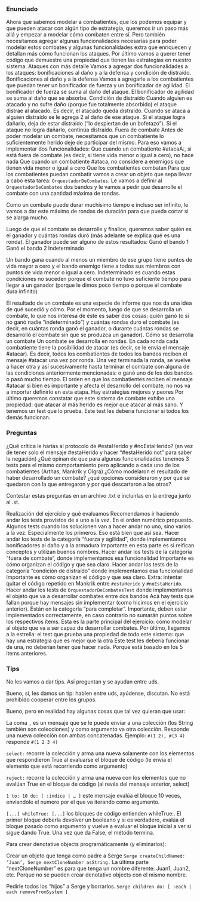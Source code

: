 ### Enunciado
Ahora que sabemos modelar a combatientes, que los podemos equipar y que pueden atacar con algún tipo de estrategia, queremos ir un paso más allá y empezar a modelar cómo combaten entre sí.
Pero también necesitamos agregar algunas funcionalidades necesarias para poder modelar estos combates y algunas funcionalidades extra que enriquecen y detallan más cómo funcionan los ataques.
Por último vamos a querer tener código que demuestre una propiedad que tienen las estrategias en nuestro sistema.
Ataques con más detalle
Vamos a agregar dos funcionalidades a los ataques: bonificaciones al daño y a la defensa y condición de distraído.
Bonificaciones al daño y a la defensa
Vamos a agregarle a los combatientes que puedan tener un bonificador de fuerza y un bonificador de agilidad.
El bonificador de fuerza se suma al daño del ataque.
El bonificador de agilidad se suma al daño que se absorbe.
Condición de distraído
Cuando alguien es atacado y no sufre daño (porque fue totalmente absorbido) el ataque distrae al atacado. Es decir, el atacado queda distraído.
Cuando se ataca a alguien distraído se le agrega 2 al daño de ese ataque.
Si el ataque logra dañarlo, deja de estar distraído (“lo despiertan de un bofetazo”).
Si el ataque no logra dañarlo, continúa distraído.
Fuera de combate
Antes de poder modelar un combate, necesitamos que un combatiente lo suficientemente herido deje de participar del mismo.
Para eso vamos a implementar dos funcionalidades:
Que cuando un combatiente #atacaA:, si está fuera de combate (es decir, si tiene vida menor o igual a cero), no hace nada
Que cuando un combatiente #ataca, no considere a enemigos que tienen vida menor o igual a cero
Que los combatientes combatan
Para que los combatientes puedan combatir vamos a crear un objeto que sepa llevar a cabo esta tarea: `OrquestadorDeCombates`. Le vamos a definir al `OrquestadorDeCombates` dos bandos y le vamos a pedir que desarrolle el combate con una cantidad máxima de rondas.

Como un combate puede durar muchísimo tiempo e incluso ser infinito, le vamos a dar este máximo de rondas de duración para que pueda cortar si se alarga mucho.

Luego de que el combate se desarrolle y finalice, queremos saber quién es el ganador y cuántas rondas duró (más adelante se explica qué es una ronda).
El ganador puede ser alguno de estos resultados:
Ganó el bando 1
Ganó el bando 2
Indeterminado	

Un bando gana cuando al menos un miembro de ese grupo tiene puntos de vida mayor a cero y el bando enemigo tiene a todos sus miembros con puntos de vida menor o igual a cero. Indeterminado es cuando estas condiciones no suceden porque el combate no tuvo suficiente tiempo para llegar a un ganador (porque le dimos poco tiempo o porque el combate dura infinito)

El resultado de un combate es una especie de informe que nos da una idea de qué sucedió y cómo.
Por el momento, luego de que se desarrolla un combate, lo que nos interesa de éste es saber dos cosas: quién ganó (o si no ganó nadie “indeterminado”) y cuántas rondas duró el combate (es decir, en cuántas ronda ganó el ganador, o durante cuántas rondas se desarrolló el combate sin que se produzca un ganador).
Cómo se desarrolla un combate
Un combate se desarrolla en rondas.
En cada ronda cada combatiente tiene la posibilidad de atacar (es decir, se le envía el mensaje #atacar). Es decir, todos los combatientes de todos los bandos reciben el mensaje #atacar una vez por ronda.
Una vez terminada la ronda, se vuelve a hacer otra y así sucesivamente hasta terminar el combate con alguna de las condiciones anteriormente mencionadas: o ganó uno de los dos bandos o pasó mucho tiempo.
El orden en que los combatientes reciben el mensaje #atacar si bien es importante y afecta el desarrollo del combate, no nos va a importar definirlo en esta etapa.
Hay estrategias mejores y peores
Por último queremos constatar que este sistema de combate exhibe una propiedad: que atacar al más herido es mejor que atacar al más sano. Y tenemos un test que lo prueba.
Este test les debería funcionar si todos los demás funcionan.
### Preguntas
¿Qué crítica le harías al protocolo de #estaHerido y #noEstaHerido? (en vez de tener solo el mensaje #estaHerido y hacer “#estaHerido not” para saber la negación)
¿Qué opinan de que para algunas funcionalidades tenemos 3 tests para el mismo comportamiento pero aplicando a cada uno de los combatientes (Arthas, Mankrik y Olgra)
¿Cómo modelaron el resultado de haber desarrollado un combate? ¿qué opciones consideraron y por qué se quedaron con la que entregaron y por qué descartaron a las otras?

Contestar estas preguntas en un archivo .txt e incluirlas en la entrega junto al .st.

Realización del ejercicio y qué evaluamos
Recomendamos ir haciendo andar los tests provistos de a uno a la vez. En el orden numérico propuesto. Algunos tests cuando los solucionen van a hacer andar no uno, sino varios a la vez. Especialmente los primeros. Eso está bien que así sea.
Hacer andar los tests de la categoría “fuerza y agilidad”, donde implementamos bonificadores al daño y a la armadura
Importante en esta parte es si reifican conceptos y utilizan buenos nombres.
Hacer andar los tests de la categoría “fuera de combate”, donde implementamos esa funcionalidad
Importante es cómo organizan el código y que sea claro.
Hacer andar los tests de la categoría “condición de distraído” donde implementamos esa funcionalidad
Importante es cómo organizan el código y que sea claro.
Extra: intentar quitar el código repetido en Mankrik entre `#estaHerido` y  `#noEstaHerido`. 
Hacer andar los tests de `OrquestadorDeCombatesTest` donde implementamos el objeto que va a desarrollar combates entre dos bandos
Acá hay tests que fallan porque hay mensajes sin implementar (como hicimos en el ejercicio anterior). Están en la categoría “para completar”. Importante, deben estar implementados correctamente, en caso contrario no sumarán puntos sobre los respectivos ítems.
Esta es la parte principal del ejercicio: cómo modelar al objeto que va a ser capaz de desarrollar combates.
Por último, llegamos a la estrella: el test que prueba una propiedad de todo este sistema: que hay una estrategia que es mejor que la otra
Este test les debería funcionar de una, no deberían tener que hacer nada. Porque está basado en los 5 items anteriores.

### Tips
No les vamos a dar tips. Así preguntan y se ayudan entre uds.

Bueno, si, les damos un tip: hablen entre uds, ayúdense, discutan. No está prohibido cooperar entre los grupos.

Bueno, pero en realidad hay algunas cosas que tal vez quieran que usar:

La coma `,` es un mensaje que se le puede enviar a una colección (los String también son colecciones) y como argumento va otra colección. Responde una nueva colección con ambas concatenadas.
Ejemplo: `#(1 2), #(3 4)` responde `#(1 2 3 4)`

`select:` recorre la colección y arma una nueva solamente con los elementos que respondieron True al evaluarse el bloque de código (le envia el elemento que está recorriendo como argumento)

`reject:` recorre la colección y arma una nueva con los elementos que no evalúan True en el bloque de código (al revés del mensaje anterior, select)

`1 to: 10 do: [ :indice | … ]` este mensaje evalúa el bloque 10 veces, enviandole el numero por el que va iterando como argumento.

`[...] whileTrue: [...]` los bloques de código entienden whileTrue:. El primer bloque debería devolver un booleano y si es verdadero, evalúa el bloque pasado como argumento y vuelve a evaluar el bloque inicial a ver si sigue dando True. Una vez que da False, el método termina.

Para crear denotative objects programáticamente (y eliminarlos):

Crear un objeto que tenga como padre a Serge 
`Serge createChildNamed: ‘Juan’, Serge nextCloneNumber asString.`
La última parte “nextCloneNumber” es para que tenga un nombre diferente: Juan1, Juan2, etc. Porque no se pueden crear denotative objects con el mismo nombre.

Pedirle todos los “hijos” a Serge y borrarlos.
`Serge children do: [ :each | each removeFromSystem ]`
